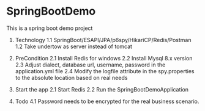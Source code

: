 # SpringBootDemo
This is a spring boot demo project

1. Technology
    1.1 SpringBoot/ESAPI/JPA/p6spy/HikariCP/Redis/Postman
    1.2 Take undertow as server instead of tomcat
2. PreCondition
    2.1 Install Redis for windows
    2.2 Install Mysql 8.x version
    2.3 Adjust dialect, database url, username, password in the application.yml file
    2.4 Modify the logfile attribute in the spy.properties to the absolute location based on real needs 
3. Start the app
    2.1 Start Redis
    2.2 Run the SpringBootDemoApplication

4. Todo
    4.1 Password needs to be encrypted for the real business scenario.